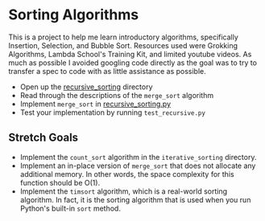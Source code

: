 # Sorting Algorithms

This is a project to help me learn introductory algorithms, specifically Insertion, Selection, and Bubble Sort. Resources used were Grokking Algorithms, Lambda School's Training Kit, and limited youtube videos. As much as possible I avoided googling code directly as the goal was to try to transfer a spec to code with as little assistance as possible.

- Open up the [recursive_sorting](src/recursive_sorting) directory
- Read through the descriptions of the `merge_sort` algorithm
- Implement `merge_sort` in [recursive_sorting.py](src/recursive_sorting/recursive_sorting.py)
- Test your implementation by running `test_recursive.py`

## Stretch Goals

- Implement the `count_sort` algorithm in the `iterative_sorting` directory.
- Implement an in-place version of `merge_sort` that does not allocate any additional memory. In other words, the space complexity for this function should be O(1).
- Implement the `timsort` algorithm, which is a real-world sorting algorithm. In fact, it is the sorting algorithm that is used when you run Python's built-in `sort` method.
